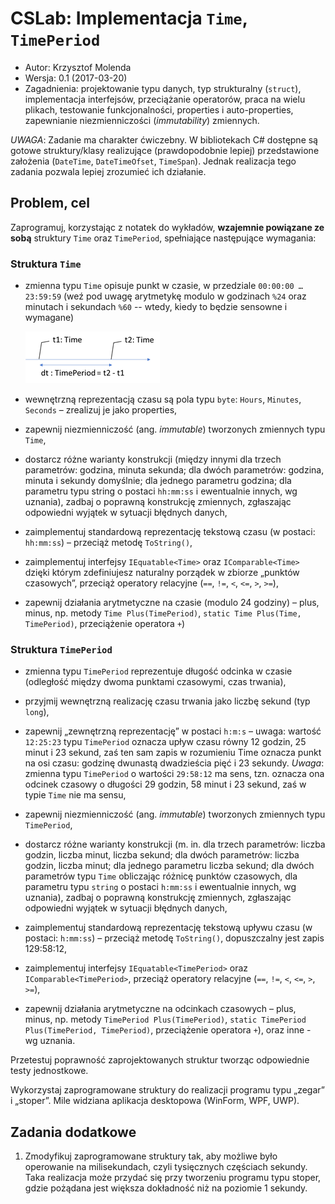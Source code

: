 # CSLab: Implementacja `Time`, `TimePeriod`

* Autor: Krzysztof Molenda
* Wersja: 0.1 (2017-03-20)
* Zagadnienia: projektowanie typu danych, typ strukturalny (`struct`), implementacja interfejsów, przeciążanie operatorów, praca na wielu plikach, testowanie funkcjonalności, properties i auto-properties, zapewnianie niezmienniczości (_immutability_) zmiennych.

_UWAGA_: Zadanie ma charakter ćwiczebny. W bibliotekach C# dostępne są gotowe struktury/klasy realizujące (prawdopodobnie lepiej) przedstawione założenia (`DateTime`, `DateTimeOfset`, `TimeSpan`). Jednak realizacja tego zadania pozwala lepiej zrozumieć ich działanie.

## Problem, cel

Zaprogramuj, korzystając z notatek do wykładów, **wzajemnie powiązane ze sobą** struktury `Time` oraz `TimePeriod`, spełniające następujące wymagania:

### Struktura `Time`

* zmienna typu `Time` opisuje punkt w czasie, w przedziale `00:00:00 … 23:59:59` (weź pod uwagę arytmetykę modulo w godzinach `%24` oraz minutach i sekundach `%60` -- wtedy, kiedy to będzie sensowne i wymagane)
  
    ![Time & TimePeriod](TimePeriod.png)

* wewnętrzną reprezentacją czasu są pola typu `byte`: `Hours`, `Minutes`, `Seconds` – zrealizuj je jako properties,

* zapewnij niezmienniczość (ang. _immutable_) tworzonych zmiennych typu `Time`,
  
* dostarcz różne warianty konstrukcji (między innymi dla trzech parametrów: godzina, minuta sekunda; dla dwóch parametrów: godzina, minuta i sekundy domyślnie; dla jednego parametru godzina; dla parametru typu string o postaci `hh:mm:ss` i ewentualnie innych, wg uznania), zadbaj o poprawną konstrukcję zmiennych, zgłaszając odpowiedni wyjątek w sytuacji błędnych danych,
  
* zaimplementuj standardową reprezentację tekstową czasu (w postaci: `hh:mm:ss`) – przeciąż metodę `ToString()`,
  
* zaimplementuj interfejsy `IEquatable<Time>` oraz `IComparable<Time>` dzięki którym zdefiniujesz naturalny porządek w zbiorze „punktów czasowych”, przeciąż operatory relacyjne (`==`, `!=`, `<`, `<=`, `>`, `>=`),
  
* zapewnij działania arytmetyczne na czasie (modulo 24 godziny) – plus, minus, np. metody `Time Plus(TimePeriod)`, `static Time Plus(Time, TimePeriod)`, przeciążenie operatora `+`)

### Struktura `TimePeriod`

* zmienna typu `TimePeriod` reprezentuje długość odcinka w czasie (odległość między dwoma punktami czasowymi, czas trwania),
  
* przyjmij wewnętrzną realizację czasu trwania jako liczbę sekund (typ `long`),

* zapewnij „zewnętrzną reprezentację” w postaci `h:m:s` – uwaga: wartość `12:25:23` typu `TimePeriod` oznacza upływ czasu równy 12 godzin, 25 minut i 23 sekund, zaś ten sam zapis w rozumieniu Time oznacza punkt na osi czasu: godzinę dwunastą dwadzieścia pięć i 23 sekundy. _Uwaga_: zmienna typu `TimePeriod` o wartości `29:58:12` ma sens, tzn. oznacza ona odcinek czasowy o długości 29 godzin, 58 minut i 23 sekund, zaś w typie `Time` nie ma sensu,

* zapewnij niezmienniczość (ang. _immutable_) tworzonych zmiennych typu `TimePeriod`,

* dostarcz różne warianty konstrukcji (m. in. dla trzech parametrów: liczba godzin, liczba minut, liczba sekund; dla dwóch parametrów: liczba godzin, liczba minut; dla jednego parametru liczba sekund; dla dwóch parametrów typu `Time` obliczając różnicę punktów czasowych, dla parametru typu `string` o postaci `h:mm:ss` i ewentualnie innych, wg uznania), zadbaj o poprawną konstrukcję zmiennych, zgłaszając odpowiedni wyjątek w sytuacji błędnych danych,

* zaimplementuj standardową reprezentację tekstową upływu czasu (w postaci: `h:mm:ss`) – przeciąż metodę `ToString()`, dopuszczalny jest zapis 129:58:12,

* zaimplementuj interfejsy `IEquatable<TimePeriod>` oraz `IComparable<TimePeriod>`, przeciąż operatory relacyjne (`==`, `!=`, `<`, `<=`, `>`, `>=`),
  
* zapewnij działania arytmetyczne na odcinkach czasowych  – plus, minus, np. metody `TimePeriod Plus(TimePeriod)`, `static TimePeriod Plus(TimePeriod, TimePeriod)`, przeciążenie operatora `+`), oraz inne - wg uznania.

Przetestuj poprawność zaprojektowanych struktur tworząc odpowiednie testy jednostkowe.

Wykorzystaj zaprogramowane struktury do realizacji programu typu „zegar” i „stoper”. Mile widziana aplikacja desktopowa (WinForm, WPF, UWP).

## Zadania dodatkowe

1. Zmodyfikuj zaprogramowane struktury tak, aby możliwe było operowanie na milisekundach, czyli tysięcznych częściach sekundy. Taka realizacja może przydać się przy tworzeniu programu typu stoper, gdzie pożądana jest większa dokładność niż na poziomie 1 sekundy.
